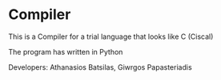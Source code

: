 # Compiler
This is a Compiler for a trial language that looks like C (Ciscal)

The program has written in Python

Developers: Athanasios Batsilas, Giwrgos Papasteriadis
